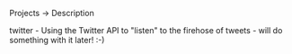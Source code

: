 Projects -> Description

twitter - Using the Twitter API to "listen" to the firehose of tweets - will do something with it later! :-)
